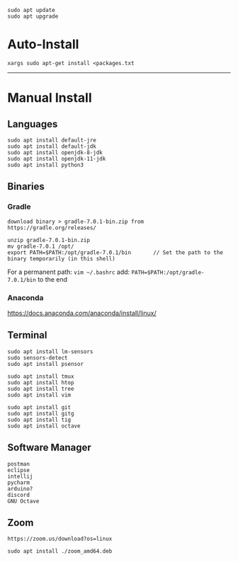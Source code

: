     sudo apt update
    sudo apt upgrade
   
# Auto-Install
    xargs sudo apt-get install <packages.txt

-----------------------------------------
    
# Manual Install
   
## Languages

    sudo apt install default-jre
    sudo apt install default-jdk
    sudo apt install openjdk-8-jdk
    sudo apt install openjdk-11-jdk
    sudo apt install python3

## Binaries

   ### Gradle
    download binary > gradle-7.0.1-bin.zip from https://gradle.org/releases/
    
    unzip gradle-7.0.1-bin.zip
    mv gradle-7.0.1 /opt/
    export PATH=$PATH:/opt/gradle-7.0.1/bin       // Set the path to the binary temporarily (in this shell)

   For a permanent path: `vim ~/.bashrc`
    add: `PATH=$PATH:/opt/gradle-7.0.1/bin` to the end
    
   ### Anaconda 
   https://docs.anaconda.com/anaconda/install/linux/
    
## Terminal

    sudo apt install lm-sensors
    sudo sensors-detect
    sudo apt install psensor
    
    sudo apt install tmux
    sudo apt install htop
    sudo apt install tree
    sudo apt install vim
    
    sudo apt install git
    sudo apt install gitg
    sudo apt install tig
    sudo apt install octave
  
  ## Software Manager
  
    postman
    eclipse
    intellij
    pycharm
    arduino?
    discord
    GNU Octave
  
  ## Zoom
  
    https://zoom.us/download?os=linux
    
    sudo apt install ./zoom_amd64.deb
    
    

    
